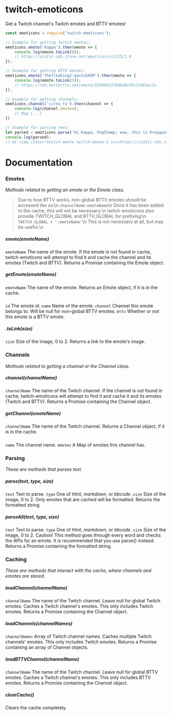 # twitch-emoticons
Get a Twitch channel's Twitch emotes and BTTV emotes!
```js
const emoticons = require('twitch-emoticons');

// Example for getting Twitch emotes:
emoticons.emote('Kappa').then(emote => {
    console.log(emote.toLink(0));
    // https://static-cdn.jtvnw.net/emoticons/v1/25/1.0
});

// Example for getting BTTV emotes:
emoticons.emote('thefreaking2:gachiGASM').then(emote => {
    console.log(emote.toLink(1));
    // https://cdn.betterttv.net/emote/55999813f0db38ef6c7c663e/2x
});

// Example for getting channels:
emoticons.channel('cirno_tv').then(channel => {
    console.log(channel.emotes);
    // Map {...}
})

// Example for parsing text:
let parsed = emoticons.parse('Hi Kappa, PogChamp; wow, this is Kreygasm!!!', 'html', 2);
console.log(parsed);
// Hi <img class="twitch-emote twitch-emote-2 src=https://static-cdn.jtvnw.net/emoticons/v1/25/3.0">, <img class="twitch-emote twitch-emote-2 src=https://static-cdn.jtvnw.net/emoticons/v1/88/3.0">; wow, this is <img class="twitch-emote twitch-emote-2 src=https://static-cdn.jtvnw.net/emoticons/v1/41/3.0">!!!
```

# Documentation
### Emotes
*Methods related to getting an emote or the Emote class.*
> Due to how BTTV works, non-global BTTV emotes should be accessed like so:\n
> `channelName:emoteName`\n
> Once it has been added to the cache, this will not be necessary.\n
> twitch-emoticons also provide TWITCH\_GLOBAL and BTTV\_GLOBAL for prefixing:\n
> `TWITCH_GLOBAL + ':emoteName'`\n
> This is not necessary at all, but may be useful.\n

##### emote(emoteName)
`emoteName` The name of the emote.
If the emote is not found in cache, twitch-emoticons will attempt to find it and cache the channel and its emotes (Twitch and BTTV).
Returns a Promise containing the Emote object.

##### getEmote(emoteName)
`emoteName` The name of the emote.
Returns an Emote object, if it is in the cache.

##### <Emote>
`id` The emote id.
`name` Name of the emote.
`channel` Channel this emote belongs to. Will be null for non-global BTTV emotes.
`bttv` Whether or not this emote is a BTTV emote.

##### <Emote>.toLink(size)
`size` Size of the image, 0 to 2.
Returns a link to the emote's image.

### Channels
*Methods related to getting a channel or the Channel class.*
##### channel(channelName)
`channelName` The name of the Twitch channel.
If the channel is not found in cache, twitch-emoticons will attempt to find it and cache it and its emotes (Twitch and BTTV).
Returns a Promise containing the Channel object.

##### getChannel(emoteName)
`channelName` The name of the Twitch channel.
Returns a Channel object, if it is in the cache.

##### <Channel>
`name` The channel name.
`emotes` A Map of emotes this channel has.

### Parsing
*These are methods that parses text.*
##### parse(text, type, size)
`text` Text to parse.
`type` One of *html*, *markdown*, or *bbcode*.
`size` Size of the image, 0 to 2.
Only emotes that are cached will be formatted.
Returns the formatted string.

##### parseAll(text, type, size)
`text` Text to parse.
`type` One of *html*, *markdown*, or *bbcode*.
`size` Size of the image, 0 to 2.
Caution! This method goes through every word and checks the APIs for an emote. It is recommended that you use parse() instead.
Returns a Promise containing the formatted string.

### Caching
*These are methods that interact with the cache, where channels and emotes are stored.*
##### loadChannel(channelName)
`channelName` The name of the Twitch channel. Leave null for global Twitch emotes.
Caches a Twitch channel's emotes. This only includes Twitch emotes.
Returns a Promise containing the Channel object.

##### loadChannels(channelNames)
`channelNames` Array of Twitch channel names.
Caches multiple Twitch channels' emotes. This only includes Twitch emotes.
Returns a Promise containing an array of Channel objects.

##### loadBTTVChannel(channelName)
`channelName` The name of the Twitch channel. Leave null for global BTTV emotes.
Caches a Twitch channel's emotes. This only includes BTTV emotes.
Returns a Promise containing the Channel object.

##### clearCache()
Clears the cache completely.
